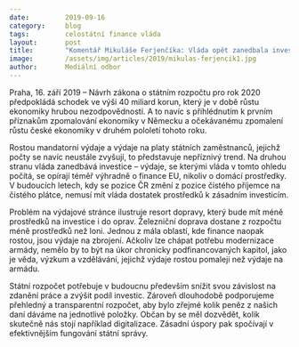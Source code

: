 ```yaml
---
date:         2019-09-16
category:     blog
tags:         celostátní finance vláda
layout:       post
title:        "Komentář Mikuláše Ferjenčíka: Vláda opět zanedbala investice, přesto žene rozpočet do schodku"
image:        /assets/img/articles/2019/mikulas-ferjencik1.jpg
author:       Mediální odbor
---
```





Praha, 16. září 2019 – Návrh zákona o státním rozpočtu pro rok 2020 předpokládá schodek ve výši 40 miliard korun, který je v době růstu ekonomiky hrubou nezodpovědností. A to navíc s přihlédnutím k prvním příznakům zpomalování ekonomiky v Německu a očekávanému zpomalení růstu české ekonomiky v druhém pololetí tohoto roku.


Rostou mandatorní výdaje a výdaje na platy státních zaměstnanců, jejichž počty se navíc neustále zvyšují, to představuje nepříznivý trend. Na druhou stranu vláda zanedbává investice – výdaje, se kterými vláda v tomto ohledu počítá, se opírají téměř výhradně o finance EU, nikoliv o domácí prostředky. V budoucích letech, kdy se pozice ČR změní z pozice čistého příjemce na čistého plátce, nemusí mít vláda dostatek prostředků k zásadním investicím.


Problém na výdajové stránce ilustruje resort dopravy, který bude mít méně prostředků na investice i do oprav. Železniční doprava dostane z rozpočtu méně prostředků než loni. Jednou z mála oblastí, kde finance naopak rostou, jsou výdaje na zbrojení. Ačkoliv lze chápat potřebu modernizace armády, nemělo by to být na úkor chronicky podfinancovaných kapitol, jako je věda, výzkum a vzdělávání, jejichž výdaje rostou pomaleji než výdaje na armádu.


Státní rozpočet potřebuje v budoucnu především snížit svou závislost na zdanění práce a zvýšit podíl investic. Zároveň dlouhodobě podporujeme přehledný a transparentní rozpočet, aby bylo zřejmé kolik peněz z našich daní dáváme na jednotlivé položky. Občan by se měl dozvědět, kolik skutečně nás stojí například digitalizace. Zásadní úspory pak spočívají v efektivnějším fungování státní správy.
